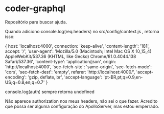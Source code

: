 # coder-graphql

Repositório para buscar ajuda.

Quando adiciono console.log(req.headers) no src/config/context.js , retorna isso:

{
  host: 'localhost:4000',
  connection: 'keep-alive',
  'content-length': '181',
  accept: '*/*',
  'user-agent': 'Mozilla/5.0 (Macintosh; Intel Mac OS X 10_15_4) AppleWebKit/537.36 (KHTML, like Gecko) Chrome/81.0.4044.138 Safari/537.36',
  'content-type': 'application/json',
  origin: 'http://localhost:4000',
  'sec-fetch-site': 'same-origin',
  'sec-fetch-mode': 'cors',
  'sec-fetch-dest': 'empty',
  referer: 'http://localhost:4000/',
  'accept-encoding': 'gzip, deflate, br',
  'accept-language': 'pt-BR,pt;q=0.9,en-US;q=0.8,en;q=0.7'
}

console.log(auth) sempre retorna undefined

Não aparece authorization nos meus headers, não sei o que fazer.
Acredito que possa ser alguma configuração do ApolloServer, mas estou emperrado.
